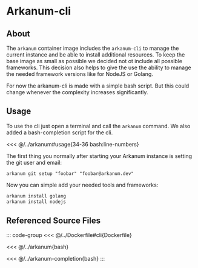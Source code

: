 # Arkanum-cli

## About

The `arkanum` container image includes the `arkanum-cli` to manage the current instance and be able to install
additional resources. To keep the base image as small as possible we decided not ot include all possible frameworks. This decision also helps to give the use the ability to manage the needed framework versions like for
NodeJS or Golang.

For now the arkanum-cli is made with a simple bash script. But this could change whenever the complexity increases
significantly.

## Usage

To use the cli just open a terminal and call the `arkanum` command. We also added a bash-completion
script for the cli.

<<< @/../arkanum#usage{34-36 bash:line-numbers}

The first thing you normally after starting your Arkanum instance is setting the git user and email:

`arkanum git setup "foobar" "foobar@arkanum.dev"`

Now you can simple add your needed tools and frameworks:

```bash
arkanum install golang
arkanum install nodejs
```

## Referenced Source Files

::: code-group
<<< @/../Dockerfile#cli{Dockerfile}

<<< @/../arkanum{bash}

<<< @/../arkanum-completion{bash}
:::
